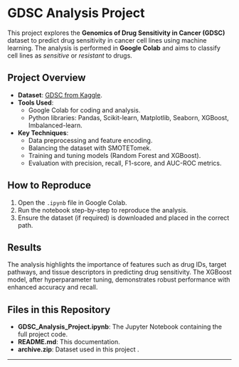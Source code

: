 # GDSC Analysis Project

This project explores the **Genomics of Drug Sensitivity in Cancer (GDSC)** dataset to predict drug sensitivity in cancer cell lines using machine learning. The analysis is performed in **Google Colab** and aims to classify cell lines as *sensitive* or *resistant* to drugs.

## Project Overview
- **Dataset**: [GDSC from Kaggle](https://www.kaggle.com/datasets/samiraalipour/genomics-of-drug-sensitivity-in-cancer-gdsc).
- **Tools Used**: 
  - Google Colab for coding and analysis.
  - Python libraries: Pandas, Scikit-learn, Matplotlib, Seaborn, XGBoost, Imbalanced-learn.
- **Key Techniques**:
  - Data preprocessing and feature encoding.
  - Balancing the dataset with SMOTETomek.
  - Training and tuning models (Random Forest and XGBoost).
  - Evaluation with precision, recall, F1-score, and AUC-ROC metrics.

## How to Reproduce
1. Open the `.ipynb` file in Google Colab.
2. Run the notebook step-by-step to reproduce the analysis.
3. Ensure the dataset (if required) is downloaded and placed in the correct path.

## Results
The analysis highlights the importance of features such as drug IDs, target pathways, and tissue descriptors in predicting drug sensitivity. The XGBoost model, after hyperparameter tuning, demonstrates robust performance with enhanced accuracy and recall.

## Files in this Repository
- **GDSC_Analysis_Project.ipynb**: The Jupyter Notebook containing the full project code.
- **README.md**: This documentation.
- **archive.zip**: Dataset used in this project .

---



